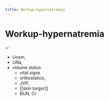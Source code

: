 ```yaml
---
title: Workup-hypernatremia
---
```

# Workup-hypernatremia

✓

- Uosm, 
- UNa, 
- volume status 
    - vital signs
    - orthostatics, 
    - JVP, 
    - [[skin turgor]] 
    - BUN, Cr
